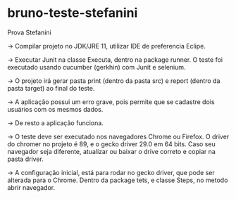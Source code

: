 # bruno-teste-stefanini
 Prova Stefanini


-> Compilar projeto no JDK/JRE 11, utilizar IDE de preferencia Eclipe.

-> Executar Junit na classe Executa, dentro na package runner. O teste foi executado usando cucumber (gerkhin) com Junit e selenium.

-> O projeto irá gerar pasta print (dentro da pasta src) e report (dentro da pasta target) ao final do teste.

-> A aplicação possui um erro grave, pois permite que se cadastre dois usuários com os mesmos dados.

-> De resto a aplicação funciona.

-> O teste deve ser executado nos navegadores Chrome ou Firefox. O driver do chromer no projeto é 89, e o gecko driver 29.0 em 64 bits. Caso seu navegador seja diferente, atualizar ou baixar o drive correto e copiar na pasta driver.

-> A configuração inicial, está para rodar no gecko driver, que pode ser alterada para o Chrome. Dentro da package tets, e classe Steps, no metodo abrir navegador.
